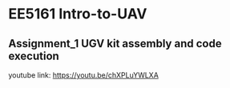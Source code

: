 # EE5161 Intro-to-UAV 
## Assignment_1 UGV kit assembly and code execution

youtube link: https://youtu.be/chXPLuYWLXA
